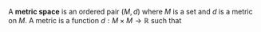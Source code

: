 A **metric space** is an ordered pair $(M,d)$ where $M$ is a set and $d$ is a metric on $M$. A metric is a function $d: M \times M \to \mathbb{R}$ such that